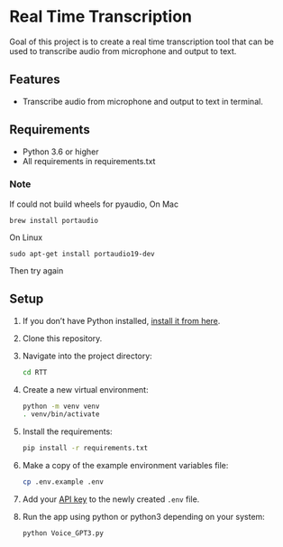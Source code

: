 # Real Time Transcription

Goal of this project is to create a real time transcription tool that can be used to transcribe audio from microphone and output to text.

## Features
- Transcribe audio from microphone and output to text in terminal.

## Requirements
- Python 3.6 or higher
- All requirements in requirements.txt  

### Note
If could not build wheels for pyaudio, 
On Mac
```
brew install portaudio
```

On Linux
```
sudo apt-get install portaudio19-dev
```
Then try again

## Setup

1. If you don’t have Python installed, [install it from here](https://www.python.org/downloads/).

2. Clone this repository.

3. Navigate into the project directory:

   ```bash
   cd RTT
   ```

4. Create a new virtual environment:

   ```bash
   python -m venv venv
   . venv/bin/activate
   ```

5. Install the requirements:

   ```bash
   pip install -r requirements.txt
   ```

6. Make a copy of the example environment variables file:

   ```bash
   cp .env.example .env
   ```

7. Add your [API key](https://beta.openai.com/account/api-keys) to the newly created `.env` file.

8. Run the app using python or python3 depending on your system:

   ```bash
   python Voice_GPT3.py
   ```
